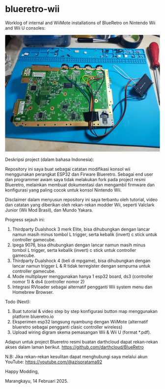 # blueretro-wii
Worklog of internal and WiiMote installations of BlueRetro on Nintendo Wii and Wii U consoles: 

![Alt text](titik%20solder%20kabel%20blueretro%20mods%20internal.jpg)

Deskripsi project (dalam bahasa Indonesia): 

Repository ini saya buat sebagai catatan modifikasi konsol wii menggunakan perangkat ESP32 dan Firware Blueretro. 
Sebagai end user dan programmer awam saya tidak melakukan fork pada project resmi Blueretro,
melainkan membuat dokumentasi dan mengambil firmware dan konfigurasi yang paling cocok untuk konsol Nintendo Wii. 

Disclaimer dalam menyusun repository ini saya terbantu oleh tutorial, video dan catatan yang diberikan oleh rekan-rekan modder Wii, seperti Valclark Junior (Wii Mod Brasil), dan Mundo Yakara. 

Progress sejauh ini: 

1. Thirdparty Dualshock 3 merk Elite, bisa dihubungkan dengan lancar namun masih minus tombol L trigger, serta kebalik (invert) c stick untuk controller gamecube.
2. Ipega 9076, bisa dihubungkan dengan lancar namun masih minus tombol L trigger, serta kebalik (invert) c stick untuk controller gamecube.
3. Thirdparty Dualshock 4 (beli di mpgame), bisa dihubungkan dengan lancar namun trigger L & R tidak terregister dengan sempurna untuk controller gamecube.  
4. Mode multiplayer menggunakan hanya 1 esp32 board, ds3 (controller nomor 1) & ds4 (controller nomor 2) 
5. Integrasi RVloader sebagai alternatif pengganti Wii system menu dan Homebrew Browser.
   

Todo (Next): 

1. Buat tutorial & video step by step konfigurasi button map menggunakan platform blueretro.io 
2. Eksperimen esp32 langsung nyambung dengan WiiMote (alternatif blueretro sebagai pengganti clasic controller wireless)
3. Upload wiring digram skema pemasangan Wii & Wii U (format *.pdf). 

Adapun untuk project Blueretro resmi buatan darthcloud dapat rekan-rekan akses dalam laman berikut. 
https://github.com/darthcloud/BlueRetro

N.B: Jika rekan-rekan kesulitan dapat menghubungi saya melalui akun YouTube: 
https://youtube.com/@azispratama92

Happy Modding, 

Marangkayu, 14 Februari 2025. 


